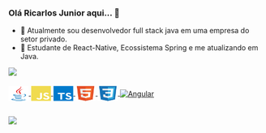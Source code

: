 ### Olá Ricarlos Junior aqui... 👋


- 🔭 Atualmente sou desenvolvedor full stack java em uma empresa do setor privado.
- 🌱 Estudante de React-Native, Ecossistema Spring e me atualizando em Java.

<div>
  <a href="https://github.com/RicarlosJunior">
  <img height="180em" src="https://github-readme-stats.vercel.app/api?username=RicarlosJunior&show_icons=true&theme=dark&include_all_commits=true&count_private=true"/>
  <!--<img height="180em" src="https://github-readme-stats.vercel.app/api/top-langs/?username=RicarlosJunior&layout=compact&langs_count=7&theme=dark"/>-->
</div>

<div style="display: inline_block"><br>
  <img align="center" alt="Java" height="30" width="40" src="https://raw.githubusercontent.com/devicons/devicon/master/icons/java/java-original.svg">
  <img align="center" alt="Js" height="30" width="40" src="https://raw.githubusercontent.com/devicons/devicon/master/icons/javascript/javascript-plain.svg">
  <img align="center" alt="Ts" height="30" width="40" src="https://raw.githubusercontent.com/devicons/devicon/master/icons/typescript/typescript-plain.svg">
  <img align="center" alt="Html" height="30" width="40" src="https://raw.githubusercontent.com/devicons/devicon/master/icons/html5/html5-original.svg">
  <img align="center" alt="Css" height="30" width="40" src="https://raw.githubusercontent.com/devicons/devicon/master/icons/css3/css3-original.svg">
  <img align="center" alt="Angular" height="30" width="40" src="https://cdn.jsdelivr.net/gh/devicons/devicon/icons/angularjs/angularjs-original.svg" />        
</div>
  
 ##  
  
 <a href="https://www.linkedin.com/in/ricarlos-junior-51469031" target="_blank"><img src="https://img.shields.io/badge/-LinkedIn-%230077B5?style=for-the-badge&logo=linkedin&logoColor=white" target="_blank"></a> 


